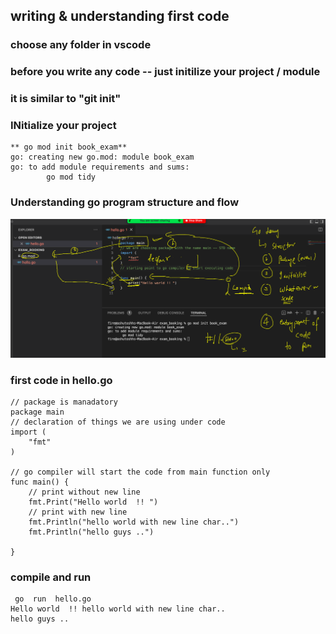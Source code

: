 ## writing & understanding first code

### choose any folder in vscode 

### before you write any code -- just initilize your project / module 

### it is similar to "git init"

### INitialize your project 

```
** go mod init book_exam**
go: creating new go.mod: module book_exam
go: to add module requirements and sums:
        go mod tidy
```

### Understanding go program structure and flow 

<img src="stflow.png">

### first code in hello.go 

```
// package is manadatory 
package main
// declaration of things we are using under code 
import (
	"fmt" 
)

// go compiler will start the code from main function only 
func main() {
	// print without new line 
	fmt.Print("Hello world  !! ")
	// print with new line 
	fmt.Println("hello world with new line char..")
	fmt.Println("hello guys ..")

}
```

### compile and run 

```
 go  run  hello.go
Hello world  !! hello world with new line char..
hello guys ..
```
